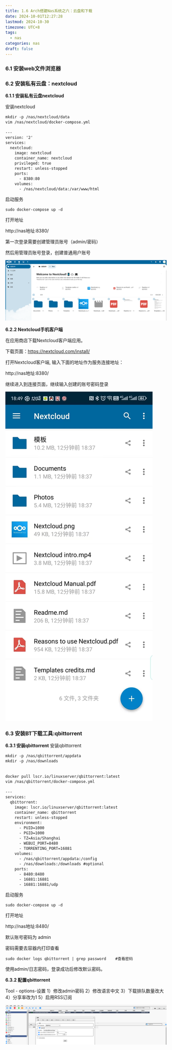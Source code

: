 ```yaml
---
title: 1.6 Arch搭建Nas系统之六：云盘和下载
date: 2024-10-01T12:27:28
lastmod: 2024-10-30
timezone: UTC+8
tags:
  - nas
categories: nas
draft: false
---
```



### 6.1 安装web文件浏览器


### 6.2 安装私有云盘：nextcloud

**6.1.1 安装私有云盘nextcloud**

安装nextcloud
```
mkdir -p /nas/nextcloud/data
vim /nas/nextcloud/docker-compose.yml

---
version: '2'
services:
  nextcloud:
    image: nextcloud
    container_name: nextcloud
    privileged: true
    restart: unless-stopped
    ports:
      - 8380:80
    volumes:
      - /nas/nextcloud/data:/var/www/html
```


启动服务
```
sudo docker-compose up -d
```

打开地址

http://nas地址:8380/

第一次登录需要创建管理员账号（admin/密码）

然后用管理员账号登录，创建普通用户账号

![assets/nas008.png](./assets/nas008.png)


**6.2.2 Nextcloud手机客户端**

在应用商店下载Nextcloud客户端应用。

下载页面：https://nextcloud.com/install/


打开Nextcloud客户端, 输入下面的地址作为服务连接地址：

http://nas地址:8380/

继续进入到连接页面，继续输入创建的账号密码登录

![assets/nas009.jpg](./assets/nas009.jpg)




### 6.3 安装BT下载工具:qbittorrent

**6.3.1 安装qbittorrent**
安装qbittorrent
```
mkdir -p /nas/qbittorrent/appdata
mkdir -p /nas/downloads


docker pull lscr.io/linuxserver/qbittorrent:latest
vim /nas/qbittorrent/docker-compose.yml

---
services:
  qbittorrent:
    image: lscr.io/linuxserver/qbittorrent:latest
    container_name: qbittorrent
    restart: unless-stopped
    environment:
      - PUID=1000
      - PGID=1000
      - TZ=Asia/Shanghai
      - WEBUI_PORT=8480
      - TORRENTING_PORT=16881
    volumes:
      - /nas/qbittorrent/appdata:/config
      - /nas/downloads:/downloads #optional
    ports:
      - 8480:8480
      - 16881:16881
      - 16881:16881/udp

```      
 
启动服务
```
sudo docker-compose up -d
```

打开地址

http://nas地址:8480/

默认账号密码为 admin

密码需要去容器内打印查看
```
sudo docker logs qbittorrent | grep password    #查看密码
```


使用admin/日志密码，登录成功后修改默认密码。



**6.3.2 配置qbittorrent**

Tool - options-设置
1）修改admin密码
2）修改语言中文
3）下载排队数量改大
4）分享率改为1
5）启用RSS订阅

![assets/nas011.png](./assets/nas011.png)